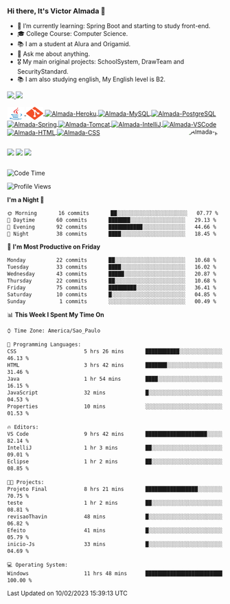 ### Hi there, It's Victor Almada 👋


- 🌱 I’m currently learning: Spring Boot and starting to study front-end.
- 🎓 College Course: Computer Science.
- 📚  I am a student at Alura and Origamid.
- 💬 Ask me about anything.
- 🎖 My main original projects: SchoolSystem, DrawTeam and SecurityStandard.
- 📚 I am also studying english, My English level is B2.
 
<div>
<a href="https://github.com/Almadavic">
<img height="180em" src="https://github-readme-stats.vercel.app/api?username=Almadavic&showw_icons=true&theme=dark&include_all_commits=true&count_private=true">
<img height="180em" src="https://github-readme-stats.vercel.app/api/top-langs/?username=Almadavic&layout=compact&langs_count=16&theme=dracula">
</div>

<div style="display: inline_block"><br>
  <img align="center" alt="Almada-Java" height="30" width="40" src="https://raw.githubusercontent.com/devicons/devicon/master/icons/java/java-original.svg">
  <img align="center" alt="Almada-Git" height="30" width="40" src="https://raw.githubusercontent.com/devicons/devicon/master/icons/git/git-original.svg">
  <img align="center" alt="Almada-Heroku" height="30" width="40" src="https://cdn.jsdelivr.net/gh/devicons/devicon/icons/heroku/heroku-plain-wordmark.svg" />             
  <img align="center" alt="Almada-MySQL" height="30" width="40" src="https://cdn.jsdelivr.net/gh/devicons/devicon/icons/mysql/mysql-original-wordmark.svg" />
  <img align="center" alt="Almada-PostgreSQL" height="30" width="40" src="https://cdn.jsdelivr.net/gh/devicons/devicon/icons/postgresql/postgresql-plain-wordmark.svg" />
  <img align="center" alt="Almada-Spring" height="30" width="40" src="https://cdn.jsdelivr.net/gh/devicons/devicon/icons/spring/spring-original-wordmark.svg" />
  <img align="center" alt="Almada-Tomcat" height="30" width="40" src="https://cdn.jsdelivr.net/gh/devicons/devicon/icons/tomcat/tomcat-original-wordmark.svg" />
   <img align="center" alt="Almada-IntelliJ" height="30" width="40" src="https://cdn.jsdelivr.net/gh/devicons/devicon/icons/intellij/intellij-original.svg" />
   <img align="center" alt="Almada-VSCode" height="30" width="40" src="https://cdn.jsdelivr.net/gh/devicons/devicon/icons/vscode/vscode-original.svg" />
   <img align="center" alt="Almada-HTML" height="30" width="40" src="https://cdn.jsdelivr.net/gh/devicons/devicon/icons/html5/html5-original.svg" />
   <img align="center" alt="Almada-CSS" height="30" width="40" src="https://cdn.jsdelivr.net/gh/devicons/devicon/icons/css3/css3-original.svg" />
  <img align="right" alt="Almada-pic" height="150" style="border-radius:50px;" src="https://user-images.githubusercontent.com/85299065/185514627-94fcf387-edc6-4c24-88f1-b4873ccd49e9.png">
</div>
  
  ##
 
<div> 
  <a href="https://www.youtube.com/channel/UCUrcUNA90M_ZqLEcQxd3UNA" target="_blank"><img src="https://img.shields.io/badge/YouTube-FF0000?style=for-the-badge&logo=youtube&logoColor=white" target="_blank"></a>
 <a href = "mailto:almadavic@live.com"><img src="https://img.shields.io/badge/-Gmail-%23333?style=for-the-badge&logo=gmail&logoColor=white" target="_blank"></a>
  <a href="https://www.linkedin.com/in/victoralmada/" target="_blank"><img src="https://img.shields.io/badge/-LinkedIn-%230077B5?style=for-the-badge&logo=linkedin&logoColor=white" target="_blank"></a> 
</div>

##

<!--START_SECTION:waka-->
![Code Time](http://img.shields.io/badge/Code%20Time-199%20hrs%2059%20mins-blue)

![Profile Views](http://img.shields.io/badge/Profile%20Views-3-blue)

**I'm a Night 🦉** 

```text
🌞 Morning       16 commits       ██░░░░░░░░░░░░░░░░░░░░░░░   07.77 % 
🌆 Daytime       60 commits       ███████░░░░░░░░░░░░░░░░░░   29.13 % 
🌃 Evening       92 commits       ███████████░░░░░░░░░░░░░░   44.66 % 
🌙 Night         38 commits       ████░░░░░░░░░░░░░░░░░░░░░   18.45 % 

```
📅 **I'm Most Productive on Friday** 

```text
Monday          22 commits       ██░░░░░░░░░░░░░░░░░░░░░░░   10.68 % 
Tuesday         33 commits       ████░░░░░░░░░░░░░░░░░░░░░   16.02 % 
Wednesday       43 commits       █████░░░░░░░░░░░░░░░░░░░░   20.87 % 
Thursday        22 commits       ██░░░░░░░░░░░░░░░░░░░░░░░   10.68 % 
Friday          75 commits       █████████░░░░░░░░░░░░░░░░   36.41 % 
Saturday        10 commits       █░░░░░░░░░░░░░░░░░░░░░░░░   04.85 % 
Sunday           1 commits       ░░░░░░░░░░░░░░░░░░░░░░░░░   00.49 % 

```


📊 **This Week I Spent My Time On** 

```text
⌚︎ Time Zone: America/Sao_Paulo

💬 Programming Languages: 
CSS                      5 hrs 26 mins       ███████████░░░░░░░░░░░░░░   46.13 % 
HTML                     3 hrs 42 mins       ███████░░░░░░░░░░░░░░░░░░   31.46 % 
Java                     1 hr 54 mins        ████░░░░░░░░░░░░░░░░░░░░░   16.15 % 
JavaScript               32 mins             █░░░░░░░░░░░░░░░░░░░░░░░░   04.53 % 
Properties               10 mins             ░░░░░░░░░░░░░░░░░░░░░░░░░   01.53 % 

🔥 Editors: 
VS Code                  9 hrs 42 mins       ████████████████████░░░░░   82.14 % 
IntelliJ                 1 hr 3 mins         ██░░░░░░░░░░░░░░░░░░░░░░░   09.01 % 
Eclipse                  1 hr 2 mins         ██░░░░░░░░░░░░░░░░░░░░░░░   08.85 % 

🐱‍💻 Projects: 
Projeto Final            8 hrs 21 mins       █████████████████░░░░░░░░   70.75 % 
teste                    1 hr 2 mins         ██░░░░░░░░░░░░░░░░░░░░░░░   08.81 % 
revisaoThavin            48 mins             █░░░░░░░░░░░░░░░░░░░░░░░░   06.82 % 
Efeito                   41 mins             █░░░░░░░░░░░░░░░░░░░░░░░░   05.79 % 
inicio-Js                33 mins             █░░░░░░░░░░░░░░░░░░░░░░░░   04.69 % 

💻 Operating System: 
Windows                  11 hrs 48 mins      █████████████████████████   100.00 % 

```


 Last Updated on 10/02/2023 15:39:13 UTC
<!--END_SECTION:waka-->
